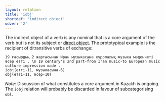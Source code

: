 ```yaml
---
layout: relation
title: 'iobj'
shortdef: 'indirect object'
udver: '2'
---
```


The indirect object of a verb is any nominal that is a core
argument of the verb but is not its subject or [direct object](obj).
The prototypical example is the recipient of ditransitive verbs of
exchange:

~~~ sdparse
19 ғасырдың 2 жартысынан Иран музыкасына еуропалық музыка мәдениеті әсер етті . \n 19 century's 2nd part-from Iran music-to European music culture impression made .
iobj(етті-11, музыкасына-6)
obj(етті-11, әсер-10)
~~~

*Note:* Discussion of what constitutes a core argument in Kazakh is ongoing. The `iobj` relation will
probably be discarded in favour of subcategorising `obl`.

<!-- Interlanguage links updated Čt lis 12 09:43:28 CET 2020 -->
